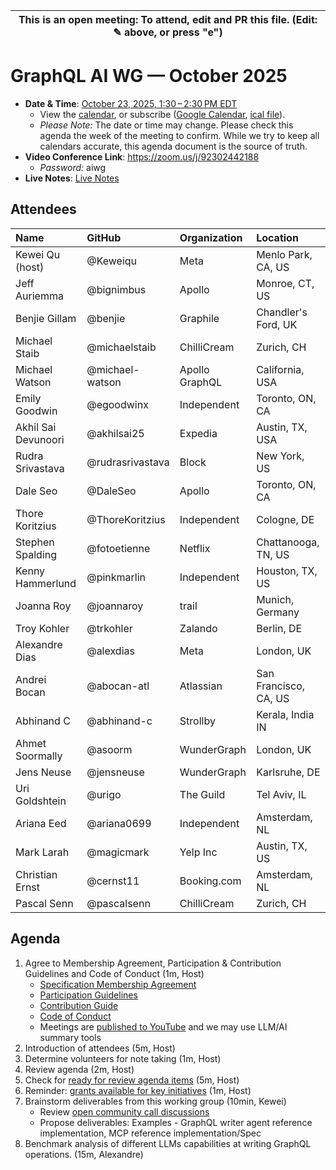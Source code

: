 | This is an open meeting: To attend, edit and PR this file. (Edit: ✎ above, or press "e") |
| ---------------------------------------------------------------------------------------- |

# GraphQL AI WG — October 2025  

- **Date & Time**: [October 23, 2025, 1:30 – 2:30 PM EDT](https://www.timeanddate.com/worldclock/converter.html?iso=20251023T173000&p1=224&p2=179&p3=136&p4=268&p5=367&p6=438&p7=248&p8=240)
  - View the [calendar][], or subscribe ([Google Calendar][], [ical file][]).
  - _Please Note:_ The date or time may change. Please check this agenda the
    week of the meeting to confirm. While we try to keep all calendars accurate,
    this agenda document is the source of truth.
- **Video Conference Link**: https://zoom.us/j/92302442188
  - _Password:_ aiwg
- **Live Notes**: [Live Notes][]

[calendar]: https://calendar.google.com/calendar/embed?src=linuxfoundation.org_ik79t9uuj2p32i3r203dgv5mo8%40group.calendar.google.com
[google calendar]: https://calendar.google.com/calendar?cid=bGludXhmb3VuZGF0aW9uLm9yZ19pazc5dDl1dWoycDMyaTNyMjAzZGd2NW1vOEBncm91cC5jYWxlbmRhci5nb29nbGUuY29t
[ical file]: https://calendar.google.com/calendar/ical/linuxfoundation.org_ik79t9uuj2p32i3r203dgv5mo8%40group.calendar.google.com/public/basic.ics
[live notes]: https://docs.google.com/document/d/1tJqUC9UI4EzY7U0sSqfsOuUDF6Q8LBcsSBwbgsE33sM/edit?usp=sharing

## Attendees

<!-- prettier-ignore -->
| Name             | GitHub        | Organization       | Location              |
| :--------------- | :------------ | :----------------- | :-------------------- |
| Kewei Qu (host)  | @Keweiqu      | Meta               | Menlo Park, CA, US    |
| Jeff Auriemma    | @bignimbus    | Apollo             | Monroe, CT, US        |
| Benjie Gillam    | @benjie       | Graphile           | Chandler's Ford, UK   |
| Michael Staib    | @michaelstaib | ChilliCream        | Zurich, CH            |
| Michael Watson   | @michael-watson | Apollo GraphQL   | California, USA       |
| Emily Goodwin    | @egoodwinx    | Independent        | Toronto, ON, CA       |
| Akhil Sai Devunoori | @akhilsai25| Expedia            | Austin, TX, USA       |
| Rudra Srivastava | @rudrasrivastava | Block           | New York, US          |
| Dale Seo         | @DaleSeo      | Apollo             | Toronto, ON, CA       |
| Thore Koritzius  | @ThoreKoritzius | Independent      | Cologne, DE           |
| Stephen Spalding | @fotoetienne  | Netflix            | Chattanooga, TN, US   |
| Kenny Hammerlund | @pinkmarlin   | Independent        | Houston, TX, US       |
| Joanna Roy       | @joannaroy    | trail              | Munich, Germany       |
| Troy Kohler      | @trkohler     | Zalando            | Berlin, DE            |
| Alexandre Dias   | @alexdias     | Meta               | London, UK            |
| Andrei Bocan     | @abocan-atl   | Atlassian          | San Francisco, CA, US |
| Abhinand C       | @abhinand-c   | Strollby           | Kerala, India IN      |
| Ahmet Soormally  | @asoorm       | WunderGraph        | London, UK            |
| Jens Neuse       | @jensneuse    | WunderGraph        | Karlsruhe, DE         |
| Uri Goldshtein   | @urigo        | The Guild          | Tel Aviv, IL          |
| Ariana Eed       | @ariana0699   | Independent        | Amsterdam, NL         |
| Mark Larah       | @magicmark    | Yelp Inc           | Austin, TX, US        |
| Christian Ernst  | @cernst11     | Booking.com        | Amsterdam, NL         |
| Pascal Senn      | @pascalsenn   | ChilliCream        | Zurich, CH            |

## Agenda

1. Agree to Membership Agreement, Participation & Contribution Guidelines and Code of Conduct (1m, Host)
   - [Specification Membership Agreement](https://github.com/graphql/foundation)
   - [Participation Guidelines](https://github.com/graphql/graphql-wg#participation-guidelines)
   - [Contribution Guide](https://github.com/graphql/graphql-spec/blob/main/CONTRIBUTING.md)
   - [Code of Conduct](https://github.com/graphql/foundation/blob/master/CODE-OF-CONDUCT.md)
   - Meetings are [published to YouTube](https://www.youtube.com/@GraphQLFoundation/videos) and we may use LLM/AI summary tools
1. Introduction of attendees (5m, Host)
1. Determine volunteers for note taking (1m, Host)
1. Review agenda (2m, Host)
1. Check for [ready for review agenda items](https://github.com/graphql/ai-wg/issues?q=is%3Aissue+is%3Aopen+label%3A%22Ready+for+review+%F0%9F%99%8C%22+sort%3Aupdated-desc) (5m, Host)
1. Reminder: [grants available for key initiatives](https://graphql.org/community/foundation/community-grant/) (1m, Host)
1. Brainstorm deliverables from this working group (10min, Kewei)
   - Review [open community call discussions](https://docs.google.com/document/d/1TEBvCZbUUqtcypKanqXv4FWXPp7pZ2ZT9K6Zu4hg5iE/edit?tab=t.0)
   - Propose deliverables: Examples - GraphQL writer agent reference implementation, MCP reference implementation/Spec
1. Benchmark analysis of different LLMs capabilities at writing GraphQL operations. (15m, Alexandre)
